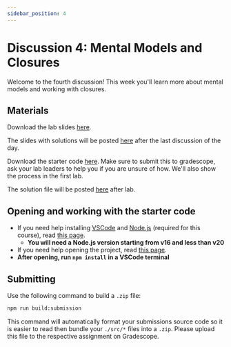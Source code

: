 ```yaml
---
sidebar_position: 4
---
```


# Discussion 4: Mental Models and Closures

Welcome to the fourth discussion! This week you'll learn more about mental models and working with closures.

## Materials

Download the lab slides [here](https://github.com/umass-compsci-220/public-materials/raw/main/discussion/Lab%204%20-%20No%20Solutions.pdf).

The slides with solutions will be posted [here](https://github.com/umass-compsci-220/public-materials/raw/main/discussion/Lab%204%20-%20Solutions.pdf) after the last discussion of the day.

Download the starter code [here](https://github.com/umass-compsci-220/public-materials/raw/main/discussion/04-mental-models-and-closures.zip). Make sure to submit this to gradescope, ask your lab leaders to help you if you are unsure of how. We'll also show the process in the first lab.

The solution file will be posted [here](https://github.com/umass-compsci-220/public-materials/raw/main/discussion/04-mental-models-and-closures-solution.ts) after lab.

## Opening and working with the starter code

- If you need help installing [VSCode](https://code.visualstudio.com/) and [Node.js](https://nodejs.org/) (required for this course), read [this page](/materials/tutorials/assignments/environment).
  - **You will need a Node.js version starting from v16 and less than v20**
- If you need help opening the project, read [this page](/materials/tutorials/assignments/opening-an-assignment).
- **After opening, run `npm install` in a VSCode terminal**

## Submitting

Use the following command to build a `.zip` file:

```sh
npm run build:submission
```

This command will automatically format your submissions source code so it is easier to read then bundle your `./src/*` files into a `.zip`. Please upload this file to the respective assignment on Gradescope.
